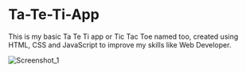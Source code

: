# Ta-Te-Ti-App

This is my basic Ta Te Ti app or Tic Tac Toe named too, created using HTML, CSS and JavaScript to improve my skills like Web Developer.

![Screenshot_1](https://github.com/EliasH96/Ta-Te-Ti-App/assets/115322912/4df3d4d8-7481-4f1e-b6dc-5f99caec9245)
